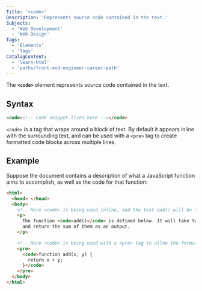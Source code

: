 ```yaml
---
Title: '<code>'
Description: 'Represents source code contained in the text.'
Subjects:
  - 'Web Development'
  - 'Web Design'
Tags:
  - 'Elements'
  - 'Tags'
CatalogContent:
  - 'learn-html'
  - 'paths/front-end-engineer-career-path'
---
```


The **`<code>`** element represents source code contained in the text.

## Syntax

```html
<code><!-- Code snippet lives here --></code>
```

`<code>` is a tag that wraps around a block of text. By default it appears inline with the surrounding text, and can be used with a `<pre>` tag to create formatted code blocks across multiple lines.

## Example

Suppose the document contains a description of what a JavaScript function aims to accomplish, as well as the code for that function:

```html
<html>
  <head> </head>
  <body>
    <!-- Here <code> is being used inline, and the text add() will be shown in a monospace font -->
    <p>
      The function <code>add()</code> is defined below. It will take two inputs,
      and return the sum of them as an output.
    </p>

    <!-- Here <code> is being used with a <pre> tag to allow the formatted code to span multiple lines -->
    <pre>
      <code>function add(x, y) {
        return x + y;
      }</code>
    </pre>
  </body>
</html>
```
